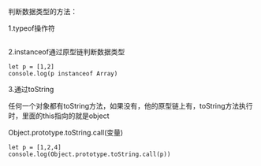 判断数据类型的方法：

1.typeof操作符

```

```


2.instanceof通过原型链判断数据类型

```
let p = [1,2]
console.log(p instanceof Array)
```


3.通过toString

任何一个对象都有toString方法，如果没有，他的原型链上有，toString方法执行时，里面的this指向的就是object

Object.prototype.toString.call(变量)

```
let p = [1,2,4]
console.log(Object.prototype.toString.call(p))
```